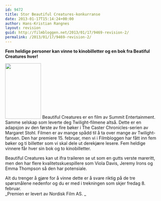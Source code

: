 ```yaml
---
id: 9472
title: Stor Beautiful Creatures-konkurranse
date: 2013-01-17T15:14:24+00:00
author: Hans-Kristian Rangnes
layout: revision
guid: http://filmbloggen.net/2013/01/17/9469-revision-2/
permalink: /2013/01/17/9469-revision-2/
---
```

**Fem heldige personer kan vinne to kinobilletter og en bok fra Beatiful Creatures hver!**

<img class="size-medium wp-image-9470 alignright" src="http://filmbloggen.net/wp-content/uploads//2013/01/BC_bok_3Dvisualisering_FL_NY_th-216x300.jpg" alt="" width="116" height="180" /> Beautiful Creatures er en film av Summit Entertainment. Samme selskap som leverte deg Twilight-filmene altså. Dette er en adapsjon av den første av fire bøker i The Caster Chronicles-serien av Margaret Stohl. Filmen er av mange spådd til å ta over mange av Twilight-fansen. Den har premiere 15. februar, men vi i Filmbloggen har fått inn fem bøker og ti billetter som vi skal dele ut derekjære lesere. Fem heldige vinnere får hver sin bok og to kinobilletter.

Beautiful Creatures kan ut ifra traileren se ut som en gutts verste mareritt, men den har flere kvalitetsskuespillere som Viola Davis, Jeremy Irons og Emma Thompson så den har potensiale.

Alt du trenger å gjøre for å vinne dette er å svare riktig på de tre spørsmålene nedenfor og du er med i trekningen som skjer fredag 8. februar.  
_Premien er levert av Nordisk Film AS. _